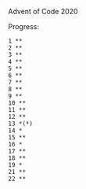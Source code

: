 Advent of Code 2020

Progress:
```
1 **
2 **
3 **
4 **
5 **
6 **
7 **
8 **
9 **
10 **
11 **
12 **
13 *(*) 
14 *
15 **
16 *
17 **
18 **
19 *
21 **
22 **
```